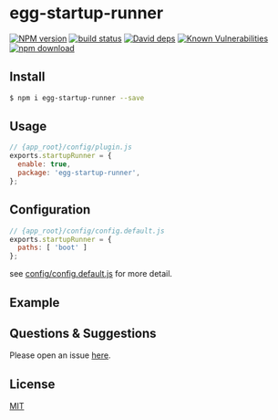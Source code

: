 # egg-startup-runner

[![NPM version][npm-image]][npm-url]
[![build status][actions-image]][actions-url]
[![David deps][david-image]][david-url]
[![Known Vulnerabilities][snyk-image]][snyk-url]
[![npm download][download-image]][download-url]

[npm-image]: https://img.shields.io/npm/v/egg-startup-runner.svg?style=flat-square
[npm-url]: https://npmjs.org/package/egg-startup-runner
[actions-image]: https://github.com/Thirteentheye/egg-startup-runner/workflows/Node.js%20CI/badge.svg
[actions-url]: https://github.com/Thirteentheye/egg-startup-runner/actions
[david-image]: https://img.shields.io/david/Thirteentheye/egg-startup-runner.svg?style=flat-square
[david-url]: https://david-dm.org/Thirteentheye/egg-startup-runner
[snyk-image]: https://snyk.io/test/npm/egg-startup-runner/badge.svg?style=flat-square
[snyk-url]: https://snyk.io/test/npm/egg-startup-runner
[download-image]: https://img.shields.io/npm/dm/egg-startup-runner.svg?style=flat-square
[download-url]: https://npmjs.org/package/egg-startup-runner

<!--
Description here.
-->

## Install

```bash
$ npm i egg-startup-runner --save
```

## Usage

```js
// {app_root}/config/plugin.js
exports.startupRunner = {
  enable: true,
  package: 'egg-startup-runner',
};
```

## Configuration

```js
// {app_root}/config/config.default.js
exports.startupRunner = {
  paths: [ 'boot' ]
};
```

see [config/config.default.js](config/config.default.js) for more detail.

## Example

<!-- example here -->

## Questions & Suggestions

Please open an issue [here](https://github.com/Thirteentheye/egg-startup-runner/issues).

## License

[MIT](LICENSE)
